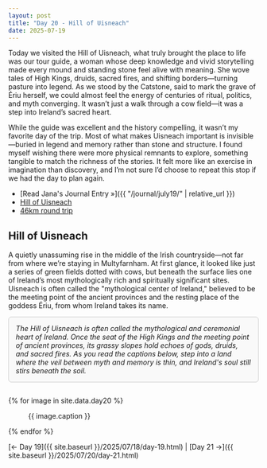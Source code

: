 ```yaml
---
layout: post
title: "Day 20 - Hill of Uisneach"
date: 2025-07-19
---
```


Today we visited the Hill of Uisneach, what truly brought the place to life was our tour guide, a woman whose deep knowledge and vivid storytelling made every mound and standing stone feel alive with meaning. She wove tales of High Kings, druids, sacred fires, and shifting borders—turning pasture into legend. As we stood by the Catstone, said to mark the grave of Ériu herself, we could almost feel the energy of centuries of ritual, politics, and myth converging. It wasn’t just a walk through a cow field—it was a step into Ireland’s sacred heart.

While the guide was excellent and the history compelling, it wasn’t my favorite day of the trip. Most of what makes Uisneach important is invisible—buried in legend and memory rather than stone and structure. I found myself wishing there were more physical remnants to explore, something tangible to match the richness of the stories. It felt more like an exercise in imagination than discovery, and I’m not sure I’d choose to repeat this stop if we had the day to plan again.

- [Read Jana's Journal Entry »]({{ "/journal/july19/" | relative_url }})
- [Hill of Uisneach](https://uisneach.ie/)
- [46km round trip](https://maps.app.goo.gl/y4TS1rxRow8mVuXE6)

## Hill of Uisneach  
A quietly unassuming rise in the middle of the Irish countryside—not far from where we’re staying in Multyfarnham. At first glance, it looked like just a series of green fields dotted with cows, but beneath the surface lies one of Ireland’s most mythologically rich and spiritually significant sites. Uisneach is often called the "mythological center of Ireland," believed to be the meeting point of the ancient provinces and the resting place of the goddess Ériu, from whom Ireland takes its name.

<div style="border: 1px solid #ccc; padding: 1em; border-radius: 6px; background: #f9f9f9; margin-bottom: 2em;">
  <em>The Hill of Uisneach is often called the mythological and ceremonial heart of Ireland. Once the seat of the High Kings and the meeting point of ancient provinces, its grassy slopes hold echoes of gods, druids, and sacred fires. As you read the captions below, step into a land where the veil between myth and memory is thin, and Ireland's soul still stirs beneath the soil.</em>
</div>

{% for image in site.data.day20 %}
<figure>
  <img src="{{ site.baseurl }}{{ image.src }}" alt="">
  <figcaption>{{ image.caption }}</figcaption>
</figure>
{% endfor %}

[← Day 19]({{ site.baseurl }}/2025/07/18/day-19.html) | [Day 21 →]({{ site.baseurl }}/2025/07/20/day-21.html)
